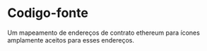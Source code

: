 # Codigo-fonte
Um mapeamento de endereços de contrato ethereum para ícones amplamente aceitos para esses endereços.
